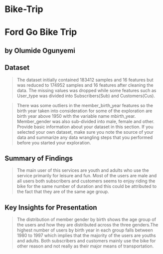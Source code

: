 # Bike-Trip
# Ford Go Bike Trip
## by Olumide Ogunyemi


## Dataset

> The dataset initially contained 183412 samples and 16 features but was reduced to 174952 samples and 16 features after cleaning the data. The missing values was dropped while some features such as User_type was divided into Subscribers(Sub) and Customers(Cus).

> There was some outliers in the member_birth_year features so the birth year taken into consideration for some of the exploration are birth year above 1950 with the variable name mbirth_year. Member_gender was also sub-divided into male, female and other.
Provide basic information about your dataset in this section. If you selected your own dataset, make sure you note the source of your data and summarize any data wrangling steps that you performed before you started your exploration.


## Summary of Findings

> The main user of this services are youth and adults who use the service primarily for leisure and fun. Most of the users are male and all users both subscribers and customers seems to enjoy riding the bike for the same number of duration and this could be attributed to the fact that they are of the same age group. 


## Key Insights for Presentation

> The distribution of member gender by birth shows the age group of the users and how they are distributed across the three genders.The highest number of users by birth year in each group falls between 1980 to 1997 which implies that the majority of the users are youths and adults. Both subscribers and customers mainly use the bike for other reason and not really as their major means of transportation.
